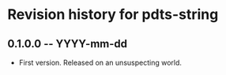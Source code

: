 # Revision history for pdts-string

## 0.1.0.0 -- YYYY-mm-dd

* First version. Released on an unsuspecting world.
